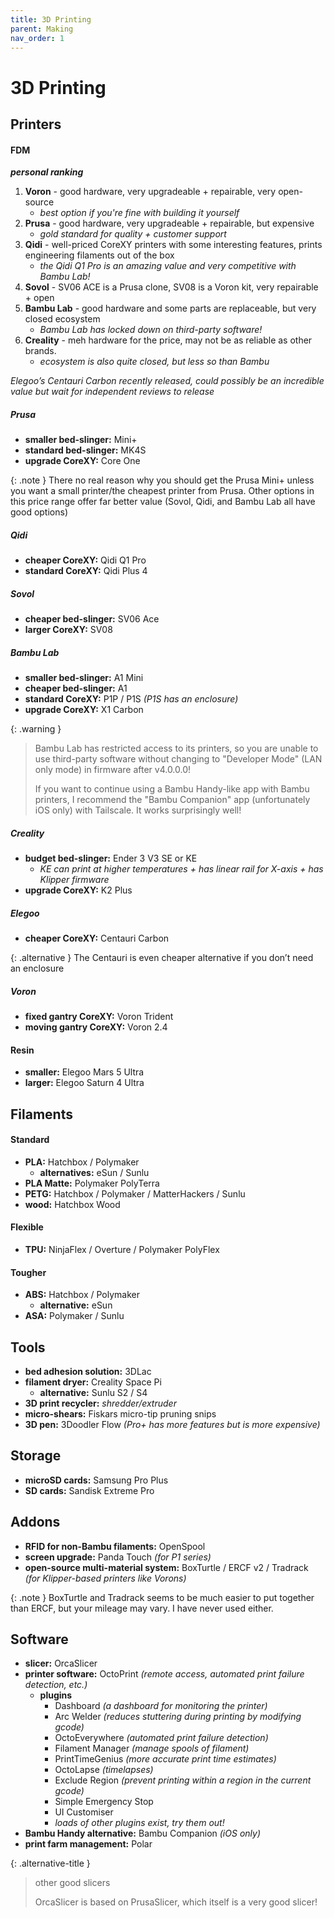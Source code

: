 ```yaml
---
title: 3D Printing
parent: Making
nav_order: 1
---
```

# 3D Printing

## Printers

#### FDM

***personal ranking***
1. **Voron** - good hardware, very upgradeable + repairable, very open-source 
	- *best option if you're fine with building it yourself*
2. **Prusa** - good hardware, very upgradeable + repairable, but expensive
	- *gold standard for quality + customer support* 
3. **Qidi** - well-priced CoreXY printers with some interesting features, prints engineering filaments out of the box
	- *the Qidi Q1 Pro is an amazing value and very competitive with Bambu Lab!*
4. **Sovol** - SV06 ACE is a Prusa clone, SV08 is a Voron kit, very repairable + open
5. **Bambu Lab** - good hardware and some parts are replaceable, but very closed ecosystem
	- *Bambu Lab has locked down on third-party software!*
6. **Creality** - meh hardware for the price, may not be as reliable as other brands. 
	- *ecosystem is also quite closed, but less so than Bambu*

*Elegoo’s Centauri Carbon recently released, could possibly be an incredible value but wait for independent reviews to release*

##### Prusa

- **smaller bed-slinger:** Mini+
- **standard bed-slinger:** MK4S
- **upgrade CoreXY:** Core One

{: .note }
There no real reason why you should get the Prusa Mini+ unless you want a small printer/the cheapest printer from Prusa. Other options in this price range offer far better value (Sovol, Qidi, and Bambu Lab all have good options)

##### Qidi

- **cheaper CoreXY:** Qidi Q1 Pro
- **standard CoreXY:** Qidi Plus 4

##### Sovol

- **cheaper bed-slinger:** SV06 Ace
- **larger CoreXY:** SV08

##### Bambu Lab

- **smaller bed-slinger:** A1 Mini 
- **cheaper bed-slinger:** A1
- **standard CoreXY:** P1P / P1S *(P1S has an enclosure)*
- **upgrade CoreXY:** X1 Carbon

{: .warning }
> Bambu Lab has restricted access to its printers, so you are unable to use third-party software without changing to "Developer Mode" (LAN only mode) in firmware after v4.0.0.0! 
> 
> If you want to continue using a Bambu Handy-like app with Bambu printers, I recommend the "Bambu Companion" app (unfortunately iOS only) with Tailscale. It works surprisingly well!

##### Creality

- **budget bed-slinger:** Ender 3 V3 SE or KE
	- *KE can print at higher temperatures + has linear rail for X-axis + has Klipper firmware*
- **upgrade CoreXY:** K2 Plus

##### Elegoo

- **cheaper CoreXY:** Centauri Carbon

{: .alternative }
The Centauri is even cheaper alternative if you don’t need an enclosure

##### Voron

- **fixed gantry CoreXY:** Voron Trident
- **moving gantry CoreXY:** Voron 2.4

#### Resin

- **smaller:** Elegoo Mars 5 Ultra
- **larger:** Elegoo Saturn 4 Ultra

## Filaments

#### Standard

- **PLA:** Hatchbox / Polymaker
	- **alternatives:** eSun / Sunlu
- **PLA Matte:** Polymaker PolyTerra
- **PETG:** Hatchbox / Polymaker / MatterHackers / Sunlu
- **wood:** Hatchbox Wood

#### Flexible

- **TPU:** NinjaFlex / Overture / Polymaker PolyFlex

#### Tougher

- **ABS:** Hatchbox / Polymaker
	- **alternative:** eSun
- **ASA:** Polymaker / Sunlu

## Tools

- **bed adhesion solution:** 3DLac
- **filament dryer:** Creality Space Pi
	- **alternative:** Sunlu S2 / S4
- **3D print recycler:** _shredder/extruder_
- **micro-shears:** Fiskars micro-tip pruning snips
- **3D pen:** 3Doodler Flow *(Pro+ has more features but is more expensive)*

## Storage

- **microSD cards:** Samsung Pro Plus
- **SD cards:** Sandisk Extreme Pro

## Addons

- **RFID for non-Bambu filaments:** OpenSpool
- **screen upgrade:** Panda Touch *(for P1 series)*
- **open-source multi-material system:** BoxTurtle / ERCF v2 / Tradrack *(for Klipper-based printers like Vorons)*

{: .note }
BoxTurtle and Tradrack seems to be much easier to put together than ERCF, but your mileage may vary. I have never used either.

## Software

- **slicer:** OrcaSlicer
- **printer software:** OctoPrint *(remote access, automated print failure detection, etc.)*
	- **plugins**
		- Dashboard *(a dashboard for monitoring the printer)*
		- Arc Welder *(reduces stuttering during printing by modifying gcode)*
		- OctoEverywhere *(automated print failure detection)*
		- Filament Manager *(manage spools of filament)*
		- PrintTimeGenius *(more accurate print time estimates)*
		- OctoLapse *(timelapses)*
		- Exclude Region *(prevent printing within a region in the current gcode)*
		- Simple Emergency Stop
		- UI Customiser
		- *loads of other plugins exist, try them out!*
- **Bambu Handy alternative:** Bambu Companion *(iOS only)*
- **print farm management:** Polar

{: .alternative-title }
> other good slicers
> 
> OrcaSlicer is based on PrusaSlicer, which itself is a very good slicer! 